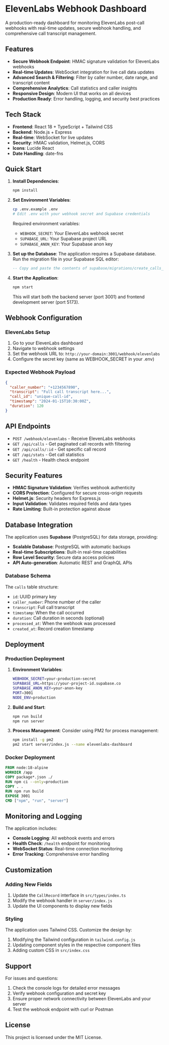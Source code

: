 # ElevenLabs Webhook Dashboard

A production-ready dashboard for monitoring ElevenLabs post-call webhooks with real-time updates, secure webhook handling, and comprehensive call transcript management.

## Features

- **Secure Webhook Endpoint**: HMAC signature validation for ElevenLabs webhooks
- **Real-time Updates**: WebSocket integration for live call data updates
- **Advanced Search & Filtering**: Filter by caller number, date range, and transcript content
- **Comprehensive Analytics**: Call statistics and caller insights
- **Responsive Design**: Modern UI that works on all devices
- **Production Ready**: Error handling, logging, and security best practices

## Tech Stack

- **Frontend**: React 18 + TypeScript + Tailwind CSS
- **Backend**: Node.js + Express
- **Real-time**: WebSocket for live updates
- **Security**: HMAC validation, Helmet.js, CORS
- **Icons**: Lucide React
- **Date Handling**: date-fns

## Quick Start

1. **Install Dependencies**:
   ```bash
   npm install
   ```

2. **Set Environment Variables**:
   ```bash
   cp .env.example .env
   # Edit .env with your webhook secret and Supabase credentials
   ```

   Required environment variables:
   - `WEBHOOK_SECRET`: Your ElevenLabs webhook secret
   - `SUPABASE_URL`: Your Supabase project URL
   - `SUPABASE_ANON_KEY`: Your Supabase anon key

3. **Set up the Database**:
   The application requires a Supabase database. Run the migration file in your Supabase SQL editor:
   ```sql
   -- Copy and paste the contents of supabase/migrations/create_calls_table.sql
   ```

3. **Start the Application**:
   ```bash
   npm start
   ```

   This will start both the backend server (port 3001) and frontend development server (port 5173).

## Webhook Configuration

### ElevenLabs Setup

1. Go to your ElevenLabs dashboard
2. Navigate to webhook settings
3. Set the webhook URL to: `http://your-domain:3001/webhook/elevenlabs`
4. Configure the secret key (same as WEBHOOK_SECRET in your .env)

### Expected Webhook Payload

```json
{
  "caller_number": "+1234567890",
  "transcript": "Full call transcript here...",
  "call_id": "unique-call-id",
  "timestamp": "2024-01-15T10:30:00Z",
  "duration": 120
}
```

## API Endpoints

- `POST /webhook/elevenlabs` - Receive ElevenLabs webhooks
- `GET /api/calls` - Get paginated call records with filtering
- `GET /api/calls/:id` - Get specific call record
- `GET /api/stats` - Get call statistics
- `GET /health` - Health check endpoint

## Security Features

- **HMAC Signature Validation**: Verifies webhook authenticity
- **CORS Protection**: Configured for secure cross-origin requests
- **Helmet.js**: Security headers for Express.js
- **Input Validation**: Validates required fields and data types
- **Rate Limiting**: Built-in protection against abuse

## Database Integration

The application uses **Supabase** (PostgreSQL) for data storage, providing:

- **Scalable Database**: PostgreSQL with automatic backups
- **Real-time Subscriptions**: Built-in real-time capabilities
- **Row Level Security**: Secure data access policies
- **API Auto-generation**: Automatic REST and GraphQL APIs

### Database Schema

The `calls` table structure:
- `id`: UUID primary key
- `caller_number`: Phone number of the caller
- `transcript`: Full call transcript
- `timestamp`: When the call occurred
- `duration`: Call duration in seconds (optional)
- `processed_at`: When the webhook was processed
- `created_at`: Record creation timestamp

## Deployment

### Production Deployment

1. **Environment Variables**:
   ```bash
   WEBHOOK_SECRET=your-production-secret
   SUPABASE_URL=https://your-project-id.supabase.co
   SUPABASE_ANON_KEY=your-anon-key
   PORT=3001
   NODE_ENV=production
   ```

2. **Build and Start**:
   ```bash
   npm run build
   npm run server
   ```

3. **Process Management**:
   Consider using PM2 for process management:
   ```bash
   npm install -g pm2
   pm2 start server/index.js --name elevenlabs-dashboard
   ```

### Docker Deployment

```dockerfile
FROM node:18-alpine
WORKDIR /app
COPY package*.json ./
RUN npm ci --only=production
COPY . .
RUN npm run build
EXPOSE 3001
CMD ["npm", "run", "server"]
```

## Monitoring and Logging

The application includes:

- **Console Logging**: All webhook events and errors
- **Health Check**: `/health` endpoint for monitoring
- **WebSocket Status**: Real-time connection monitoring
- **Error Tracking**: Comprehensive error handling

## Customization

### Adding New Fields

1. Update the `CallRecord` interface in `src/types/index.ts`
2. Modify the webhook handler in `server/index.js`
3. Update the UI components to display new fields

### Styling

The application uses Tailwind CSS. Customize the design by:

1. Modifying the Tailwind configuration in `tailwind.config.js`
2. Updating component styles in the respective component files
3. Adding custom CSS in `src/index.css`

## Support

For issues and questions:

1. Check the console logs for detailed error messages
2. Verify webhook configuration and secret key
3. Ensure proper network connectivity between ElevenLabs and your server
4. Test the webhook endpoint with curl or Postman

## License

This project is licensed under the MIT License.